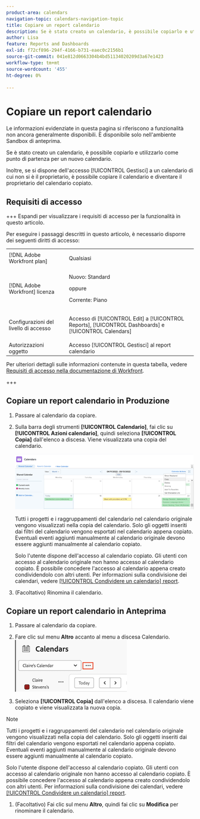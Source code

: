 ```yaml
---
product-area: calendars
navigation-topic: calendars-navigation-topic
title: Copiare un report calendario
description: Se è stato creato un calendario, è possibile copiarlo e utilizzarlo come punto di partenza per un nuovo calendario.
author: Lisa
feature: Reports and Dashboards
exl-id: f72cf896-294f-4166-b731-eaec0c2156b1
source-git-commit: 041e812d0663304b4bd51134020209d3a67e1423
workflow-type: tm+mt
source-wordcount: '455'
ht-degree: 0%

---
```


# Copiare un report calendario

<span class="preview">Le informazioni evidenziate in questa pagina si riferiscono a funzionalità non ancora generalmente disponibili. È disponibile solo nell&#39;ambiente Sandbox di anteprima.</span>

Se è stato creato un calendario, è possibile copiarlo e utilizzarlo come punto di partenza per un nuovo calendario.

Inoltre, se si dispone dell&#39;accesso [!UICONTROL Gestisci] a un calendario di cui non si è il proprietario, è possibile copiare il calendario e diventare il proprietario del calendario copiato.

## Requisiti di accesso

+++ Espandi per visualizzare i requisiti di accesso per la funzionalità in questo articolo.

Per eseguire i passaggi descritti in questo articolo, è necessario disporre dei seguenti diritti di accesso:

<table style="table-layout:auto"> 
 <col> 
 </col> 
 <col> 
 </col> 
 <tbody> 
  <tr> 
   <td role="rowheader">[!DNL Adobe Workfront plan]</td> 
   <td> <p>Qualsiasi</p> </td> 
  </tr> 
  <tr> 
   <td role="rowheader">[!DNL Adobe Workfront] licenza</td> 
   <td><p>Nuovo: Standard</p>
       <p>oppure</p>
       <p>Corrente: Piano</p></td> 
  </tr> 
  <tr> 
   <td role="rowheader">Configurazioni del livello di accesso</td> 
   <td> <p>Accesso di [!UICONTROL Edit] a [!UICONTROL Reports], [!UICONTROL Dashboards] e [!UICONTROL Calendars]</p></td> 
  </tr> 
  <tr> 
   <td role="rowheader">Autorizzazioni oggetto</td> 
   <td>Accesso [!UICONTROL Gestisci] al report calendario</td> 
  </tr> 
 </tbody> 
</table>

Per ulteriori dettagli sulle informazioni contenute in questa tabella, vedere [Requisiti di accesso nella documentazione di Workfront](/help/quicksilver/administration-and-setup/add-users/access-levels-and-object-permissions/access-level-requirements-in-documentation.md).

+++

## Copiare un report calendario in Produzione

1. Passare al calendario da copiare.
1. Sulla barra degli strumenti **[!UICONTROL Calendario]**, fai clic su **[!UICONTROL Azioni calendario]**, quindi seleziona **[!UICONTROL Copia]** dall&#39;elenco a discesa.
Viene visualizzata una copia del calendario.

   ![Copia il report del calendario](assets/copy-calendar-report.png)

   Tutti i progetti e i raggruppamenti del calendario nel calendario originale vengono visualizzati nella copia del calendario. Solo gli oggetti inseriti dai filtri del calendario vengono esportati nel calendario appena copiato. Eventuali eventi aggiunti manualmente al calendario originale devono essere aggiunti manualmente al calendario copiato.

   Solo l&#39;utente dispone dell&#39;accesso al calendario copiato. Gli utenti con accesso al calendario originale non hanno accesso al calendario copiato. È possibile concedere l&#39;accesso al calendario appena creato condividendolo con altri utenti. Per informazioni sulla condivisione dei calendari, vedere [[!UICONTROL Condividere un calendario] report](../../../reports-and-dashboards/reports/calendars/share-a-calendar-report.md).

1. (Facoltativo) Rinomina il calendario.

<div class="preview">

## Copiare un report calendario in Anteprima

1. Passare al calendario da copiare.
1. Fare clic sul menu **Altro** accanto al menu a discesa Calendario.
   ![calendario altro menu](assets/more-menu-calendar.png)

1. Seleziona **[!UICONTROL Copia]** dall&#39;elenco a discesa. Il calendario viene copiato e viene visualizzata la nuova copia.


>[!NOTE]
>
>Tutti i progetti e i raggruppamenti del calendario nel calendario originale vengono visualizzati nella copia del calendario. Solo gli oggetti inseriti dai filtri del calendario vengono esportati nel calendario appena copiato. Eventuali eventi aggiunti manualmente al calendario originale devono essere aggiunti manualmente al calendario copiato.
> 
>
>Solo l&#39;utente dispone dell&#39;accesso al calendario copiato. Gli utenti con accesso al calendario originale non hanno accesso al calendario copiato. È possibile concedere l&#39;accesso al calendario appena creato condividendolo con altri utenti. Per informazioni sulla condivisione dei calendari, vedere [[!UICONTROL Condividere un calendario] report](../../../reports-and-dashboards/reports/calendars/share-a-calendar-report.md).

1. (Facoltativo) Fai clic sul menu **Altro**, quindi fai clic su **Modifica** per rinominare il calendario.

</div>